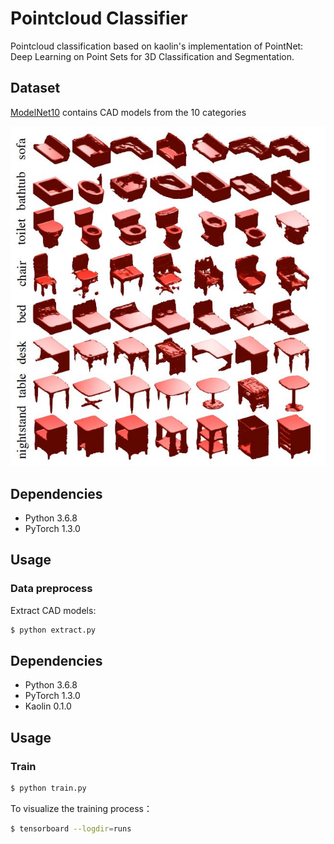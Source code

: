 # Pointcloud Classifier

Pointcloud classification based on kaolin's implementation of PointNet: Deep Learning on Point Sets for 3D Classification and Segmentation.

## Dataset

[ModelNet10](https://modelnet.cs.princeton.edu/) contains CAD models from the 10 categories

![image](https://github.com/foamliu/Pointcloud-Classifier/raw/master/images/shape_samples.jpg)

## Dependencies
- Python 3.6.8
- PyTorch 1.3.0

## Usage

### Data preprocess
Extract CAD models:
```bash
$ python extract.py
```

## Dependencies
- Python 3.6.8
- PyTorch 1.3.0
- Kaolin 0.1.0

## Usage

### Train
```bash
$ python train.py
```

To visualize the training process：
```bash
$ tensorboard --logdir=runs
```

